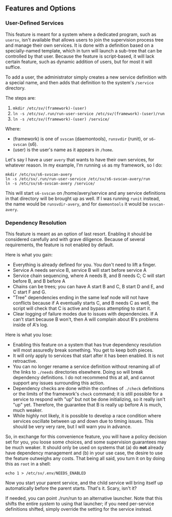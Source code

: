 ## Features and Options

### User-Defined Services

This feature is meant for a system where a dedicated program, such as `usersv`, isn't available that 
allows users to join the supervision process tree and manage their own services.  It is done with a 
definition based on a specially-named template, which in turn will launch a sub-tree that can be 
controlled by that user.  Because the feature is script-based, it will lack certain feature, such as 
dynamic addition of users, but for most it will suffice.

To add a user, the administrator simply creates a new service definition with a special name, and then 
adds that definition to the system's `/service` directory.

The steps are:

1. `mkdir /etc/sv/(framework)-(user)`
2. `ln -s /etc/sv/.run/run-user-service /etc/sv/(framework)-(user)/run`
3. `ln -s /etc/sv/(framework)-(user) /service/`

Where:

* (framework) is one of `svscan` (daemontools), `runsvdir` (runit), or `s6-svscan` (s6).
* (user) is the user's name as it appears in `/home`.

Let's say I have a user `avery` that wants to have their own services, for whatever reason.  In my 
example, I'm running `s6` as my framework, so I do:

    mkdir /etc/sv/s6-svscan-avery
    ln -s /etc/sv/.run/run-user-service /etc/sv/s6-svscan-avery/run
    ln -s /etc/sv/s6-svscan-avery /service/

This will start `s6-svscan` on /home/avery/service and any service definitions in that directory will be 
brought up as well.  If I was running `runit` instead, the name would be `runsvdir-avery`, and for 
`daemontools` it would be `svscan-avery`.


### Dependency Resolution

This feature is meant as an option of last resort.  Enabling it should be considered carefully and with 
grave diligence.  Because of several requirements, the feature is not enabled by default.

Here is what you gain:

* Everything is already defined for you.  You don't need to lift a finger.
* Service A needs service B, service B will start before service A
* Service chain sequencing, where A needs B, and B needs C; C will start before B, and B before A
* Chains can be trees; you can have A start B and C, B start D and E, and C start F and G.
* "Tree" dependencies ending in the same leaf node will not have conflicts because if A eventually starts 
C, and B needs C as well, the script will check that C is active and bypass attempting to start it.
* Clear logging of failure modes due to issues with dependencies.  If A can't start because B won't, then 
A will complain about B's problems inside of A's log.

Here is what you lose:

* Enabling this feature on a system that has true dependency resolution will most assuredly break 
something.  You get to keep both pieces.
* It will only apply to services that start after it has been enabled.  It is not retroactive.
* You can no longer rename a service definition without renaming all of the links to `./needs` directories elsewhere.  Doing so will break dependency definitions.  I do not recommend this at all, and cannot support any issues surrounding this action.
* Dependency checks are done within the confines of `./check` definitions or the limits of the framework's `check` command; it is still possible for a service to respond with "up" but not be done initializing, so it really isn't "up" yet.  Therefore, the guarantee that B is really up before A is much, much weaker.  
* While highly not likely, it is possible to develop a race condition where services oscillate between up and down due to timing issues.  This should be very very rare, but I will warn you in advance.

So, in exchange for this convenience feature, you will have a policy decision set 
for you, you loose some choices, and some supervision guarantees may be much 
weaker.  It should only be used on systems that (a) do **not** already have 
dependency management and (b) in your use case, the desire to use the feature 
outweighs any costs. That being all said, you turn it on by doing this as `root` in 
a shell:

    echo 1 > /etc/sv/.env/NEEDS_ENABLED

Now you start your parent service, and the child service will bring itself up automatically before the 
parent starts.  That's it.  Scary, isn't it?

If needed, you can point ./run/run to an alternative launcher.  Note that this shifts the entire *system* 
to using that launcher; if you need per-service definitions shifted, simply override the setting for the 
service instead.


